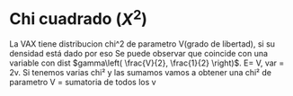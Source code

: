 # Chi cuadrado ($\textit{X}^2$)

La VAX tiene distribucion chi^2 de parametro V(grado de libertad), si su densidad está dado por 
eso
Se puede observar que coincide con una variable con dist $gamma\left( \frac{V}{2}, \frac{1}{2} \right)$. E= V, var = 2v.
Si tenemos varias chi² y las sumamos vamos a obtener una chi² de parametro V = sumatoria de todos los v